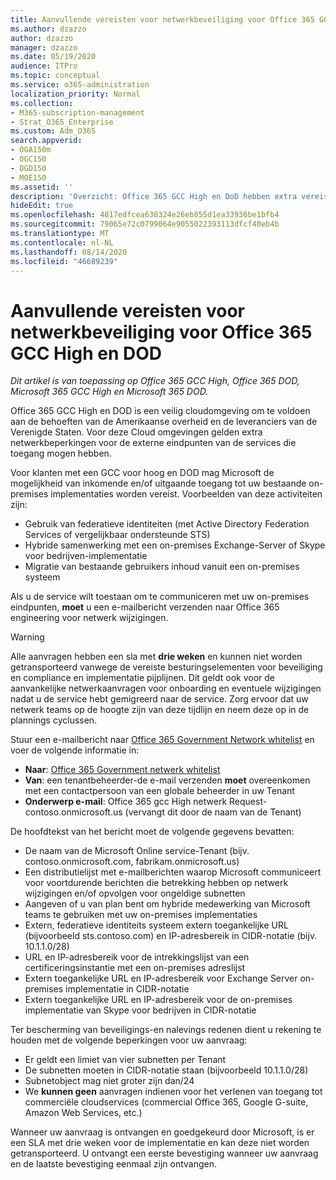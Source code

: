 ```yaml
---
title: Aanvullende vereisten voor netwerkbeveiliging voor Office 365 GCC High en DoD
ms.author: dzazzo
author: dzazzo
manager: dzazzo
ms.date: 05/19/2020
audience: ITPro
ms.topic: conceptual
ms.service: o365-administration
localization_priority: Normal
ms.collection:
- M365-subscription-management
- Strat_O365_Enterprise
ms.custom: Adm_O365
search.appverid:
- OGA150m
- OGC150
- OGD150
- MOE150
ms.assetid: ''
description: 'Overzicht: Office 365 GCC High en DoD hebben extra vereisten voor netwerkbeveiliging'
hideEdit: true
ms.openlocfilehash: 4817edfcea638324e26eb855d1ea33936be1bfb4
ms.sourcegitcommit: 79065e72c0799064e9055022393113dfcf40eb4b
ms.translationtype: MT
ms.contentlocale: nl-NL
ms.lasthandoff: 08/14/2020
ms.locfileid: "46689239"
---
```

# <a name="additional-network-security-requirements-for-office-365-gcc-high-and-dod"></a>Aanvullende vereisten voor netwerkbeveiliging voor Office 365 GCC High en DOD

*Dit artikel is van toepassing op Office 365 GCC High, Office 365 DOD, Microsoft 365 GCC High en Microsoft 365 DOD.*

Office 365 GCC High en DOD is een veilig cloudomgeving om te voldoen aan de behoeften van de Amerikaanse overheid en de leveranciers van de Verenigde Staten.  Voor deze Cloud omgevingen gelden extra netwerkbeperkingen voor de externe eindpunten van de services die toegang mogen hebben.

Voor klanten met een GCC voor hoog en DOD mag Microsoft de mogelijkheid van inkomende en/of uitgaande toegang tot uw bestaande on-premises implementaties worden vereist.  Voorbeelden van deze activiteiten zijn:

* Gebruik van federatieve identiteiten (met Active Directory Federation Services of vergelijkbaar ondersteunde STS)
* Hybride samenwerking met een on-premises Exchange-Server of Skype voor bedrijven-implementatie
* Migratie van bestaande gebruikers inhoud vanuit een on-premises systeem

Als u de service wilt toestaan om te communiceren met uw on-premises eindpunten, **moet** u een e-mailbericht verzenden naar Office 365 engineering voor netwerk wijzigingen.

> [!WARNING]
> Alle aanvragen hebben een sla met **drie weken** en kunnen niet worden getransporteerd vanwege de vereiste besturingselementen voor beveiliging en compliance en implementatie pijplijnen.  Dit geldt ook voor de aanvankelijke netwerkaanvragen voor onboarding en eventuele wijzigingen nadat u de service hebt gemigreerd naar de service.  Zorg ervoor dat uw netwerk teams op de hoogte zijn van deze tijdlijn en neem deze op in de plannings cyclussen.

Stuur een e-mailbericht naar [Office 365 Government Network whitelist](mailto:o365gwlt@microsoft.com) en voer de volgende informatie in:

* **Naar**: [Office 365 Government netwerk whitelist](mailto:o365gwlt@microsoft.com)
* **Van**: een tenantbeheerder-de e-mail verzenden **moet** overeenkomen met een contactpersoon van een globale beheerder in uw Tenant
* **Onderwerp e-mail**: Office 365 gcc High netwerk Request-contoso.onmicrosoft.us (vervangt dit door de naam van de Tenant)

De hoofdtekst van het bericht moet de volgende gegevens bevatten:

* De naam van de Microsoft Online service-Tenant (bijv. contoso.onmicrosoft.com, fabrikam.onmicrosoft.us)
* Een distributielijst met e-mailberichten waarop Microsoft communiceert voor voortdurende berichten die betrekking hebben op netwerk wijzigingen en/of opvolgen voor ongeldige subnetten
* Aangeven of u van plan bent om hybride medewerking van Microsoft teams te gebruiken met uw on-premises implementaties
* Extern, federatieve identiteits systeem extern toegankelijke URL (bijvoorbeeld sts.contoso.com) en IP-adresbereik in CIDR-notatie (bijv. 10.1.1.0/28)
* URL en IP-adresbereik voor de intrekkingslijst van een certificeringsinstantie met een on-premises adreslijst
* Extern toegankelijke URL en IP-adresbereik voor Exchange Server on-premises implementatie in CIDR-notatie
* Extern toegankelijke URL en IP-adresbereik voor de on-premises implementatie van Skype voor bedrijven in CIDR-notatie

Ter bescherming van beveiligings-en nalevings redenen dient u rekening te houden met de volgende beperkingen voor uw aanvraag:

* Er geldt een limiet van vier subnetten per Tenant
* De subnetten moeten in CIDR-notatie staan (bijvoorbeeld 10.1.1.0/28)
* Subnetobject mag niet groter zijn dan/24
* We **kunnen geen** aanvragen indienen voor het verlenen van toegang tot commerciële cloudservices (commercial Office 365, Google G-suite, Amazon Web Services, etc.)

Wanneer uw aanvraag is ontvangen en goedgekeurd door Microsoft, is er een SLA met drie weken voor de implementatie en kan deze niet worden getransporteerd.  U ontvangt een eerste bevestiging wanneer uw aanvraag en de laatste bevestiging eenmaal zijn ontvangen.
